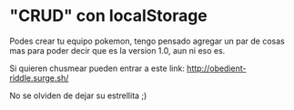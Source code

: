 # "CRUD" con localStorage 

Podes crear tu equipo pokemon, tengo pensado agregar un par de cosas mas para poder decir que es la version 1.0, aun ni eso es. 

Si quieren chusmear pueden entrar a este link: http://obedient-riddle.surge.sh/ 

No se olviden de dejar su estrellita ;) 
